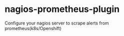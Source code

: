 # nagios-prometheus-plugin
Configure your nagios server to scrape alerts from prometheus(k8s/Openshift)

